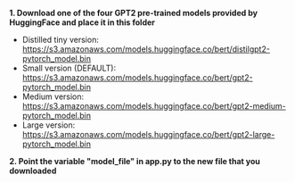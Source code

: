 **1. Download one of the four GPT2 pre-trained models provided by HuggingFace and place it in this folder**
   - Distilled tiny version: https://s3.amazonaws.com/models.huggingface.co/bert/distilgpt2-pytorch_model.bin
   - Small version (DEFAULT): https://s3.amazonaws.com/models.huggingface.co/bert/gpt2-pytorch_model.bin
   - Medium version: https://s3.amazonaws.com/models.huggingface.co/bert/gpt2-medium-pytorch_model.bin
   - Large version: https://s3.amazonaws.com/models.huggingface.co/bert/gpt2-large-pytorch_model.bin
   
**2. Point the variable "model_file" in app.py to the new file that you downloaded**
